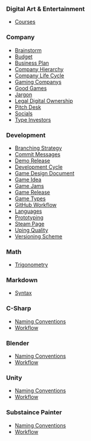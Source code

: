 <link rel="stylesheet" href="style.css">

<div class="masonry">
  <div class="masonry-item">
    <h3>Digital Art & Entertainment</h3>
    <ul>
      <li><a href="Digital-Art-&-Entertainment/Courses">Courses</a></li>
    </ul>
  </div>
  <div class="masonry-item">
    <h3>Company</h3>
    <ul>
      <li><a href="Company/Brainstorm">Brainstorm</a></li>
      <li><a href="Company/Budget">Budget</a></li>
      <li><a href="Company/Business-Plan">Business Plan</a></li>
      <li><a href="Company/Company-Hierarchy">Company Hierarchy</a></li>
      <li><a href="Company/Company-Life-Cycle">Company Life Cycle</a></li>
      <li><a href="Company/Gaming-Companys">Gaming Companys</a></li>
      <li><a href="Company/Good-Games">Good Games</a></li>
      <li><a href="Company/Jargon">Jargon</a></li>
      <li><a href="Company/Legal-Digital-Ownership">Legal Digital Ownership</a></li>
      <li><a href="Company/Pitch-Desk">Pitch Desk</a></li>
      <li><a href="Company/Socials">Socials</a></li>
      <li><a href="Company/Type-Investors">Type Investors</a></li>
    </ul>
  </div>
  <div class="masonry-item">
    <h3>Development</h3>
    <ul>
      <li><a href="Development/Branching-Strategy">Branching Strategy</a></li>
      <li><a href="Development/Commit-Messages">Commit Messages</a></li>
      <li><a href="Development/Demo-Release">Demo Release</a></li>
      <li><a href="Development/Development-Cycle">Development Cycle</a></li>
      <li><a href="Development/Game-Design-Document">Game Design Document</a></li>
      <li><a href="Development/Game-Idea">Game Idea</a></li>
      <li><a href="Development/Game-Jams">Game Jams</a></li>
      <li><a href="Development/Game-Release">Game Release</a></li>
      <li><a href="Development/Game-Types">Game Types</a></li>
      <li><a href="Development/GitHub-Workflow">GitHub Workflow</a></li>
      <li><a href="Development/Languages">Languages</a></li>
      <li><a href="Development/Prototyping">Prototyping</a></li>
      <li><a href="Development/Steam-Page">Steam Page</a></li>
      <li><a href="Development/Uping-Quality">Uping Quality</a></li>
      <li><a href="Development/Versioning-Scheme">Versioning Scheme</a></li>
    </ul>
  </div>
  <div class="masonry-item">
    <h3>Math</h3>
    <ul>
      <li><a href="Math/Trigonometry">Trigonometry</a></li>
    </ul>
  </div>
  <div class="masonry-item">
    <h3>Markdown</h3>
    <ul>
      <li><a href="Markdown/Syntax">Syntax</a></li>
    </ul>
  </div>
  <div class="masonry-item">
    <h3>C-Sharp</h3>
    <ul>
      <li><a href="C-Sharp/Naming-Conventions">Naming Conventions</a></li>
      <li><a href="C-Sharp/Workflow">Workflow</a></li>
    </ul>
  </div>
  <div class="masonry-item">
    <h3>Blender</h3>
    <ul>
      <li><a href="Blender/Naming-Conventions">Naming Conventions</a></li>
      <li><a href="Blender/Workflow">Workflow</a></li>
    </ul>
  </div>
  <div class="masonry-item">
    <h3>Unity</h3>
    <ul>
      <li><a href="Unity/Naming-Conventions">Naming Conventions</a></li>
      <li><a href="Unity/Workflow">Workflow</a></li>
    </ul>
  </div>
  <div class="masonry-item">
    <h3>Substaince Painter</h3>
    <ul>
      <li><a href="Substaince-Painter/Naming-Conventions">Naming Conventions</a></li>
      <li><a href="Substaince-Painter/Workflow">Workflow</a></li>
    </ul>
  </div>
</div>

